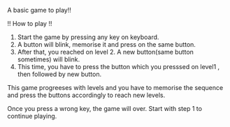 A basic game to play!!

!!  How to play  !!
1. Start the game by pressing any key on keyboard.
2. A button will blink, memorise it and press on the same button.
3. After that, you reached on level 2. A new button(same button sometimes) will blink.
4. This time, you have to press the button which you presssed on level1 , then followed by new button.

This game progreeses with levels and you have to memorise the sequence and press the buttons accordingly to reach new levels.

Once you press a wrong key, the game will over.
Start with step 1 to continue playing.
